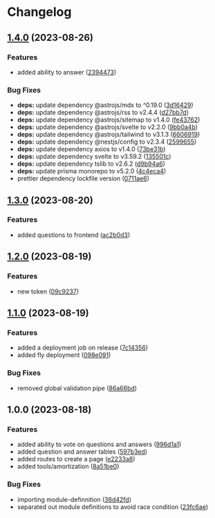 # Changelog

## [1.4.0](https://github.com/uptownhr/uptownhr/compare/v1.3.0...v1.4.0) (2023-08-26)


### Features

* added ability to answer ([2394473](https://github.com/uptownhr/uptownhr/commit/2394473dc208090582f696e3f96f1d274250fe55))


### Bug Fixes

* **deps:** update dependency @astrojs/mdx to ^0.19.0 ([3d16429](https://github.com/uptownhr/uptownhr/commit/3d1642906060f2de5c31c3986580768a27439893))
* **deps:** update dependency @astrojs/rss to v2.4.4 ([d27bb7d](https://github.com/uptownhr/uptownhr/commit/d27bb7dc9befb2f9f3c64479da66e7745ad3a6a2))
* **deps:** update dependency @astrojs/sitemap to v1.4.0 ([fe43762](https://github.com/uptownhr/uptownhr/commit/fe43762f48003dcd294bfc9803767f8d8032792f))
* **deps:** update dependency @astrojs/svelte to v2.2.0 ([9bb0a4b](https://github.com/uptownhr/uptownhr/commit/9bb0a4b41e666efbb68bb910df36dab7098a5e98))
* **deps:** update dependency @astrojs/tailwind to v3.1.3 ([6606919](https://github.com/uptownhr/uptownhr/commit/66069196ca66c888f95caca38ebabd083ad0d3d0))
* **deps:** update dependency @nestjs/config to v2.3.4 ([2599655](https://github.com/uptownhr/uptownhr/commit/2599655db40a9e81323f98a18457e50970ea675d))
* **deps:** update dependency axios to v1.4.0 ([73be31b](https://github.com/uptownhr/uptownhr/commit/73be31b1a3b6af7dd07a5039e8b0e5f121f794c5))
* **deps:** update dependency svelte to v3.59.2 ([135501c](https://github.com/uptownhr/uptownhr/commit/135501c37a987307eb5d5d0ce2961a4cc70b0c7c))
* **deps:** update dependency tslib to v2.6.2 ([d9b94a6](https://github.com/uptownhr/uptownhr/commit/d9b94a609ebc428232c788f98b84b2abb06d012b))
* **deps:** update prisma monorepo to v5.2.0 ([4c4eca4](https://github.com/uptownhr/uptownhr/commit/4c4eca4ff39f0f27f973e5ba9d5b675a2bffdef8))
* prettier dependency lockfile version ([0711ae6](https://github.com/uptownhr/uptownhr/commit/0711ae6bf5d7ee87a4d0d1ba0b7ebfd0e1e72077))

## [1.3.0](https://github.com/uptownhr/uptownhr/compare/v1.2.0...v1.3.0) (2023-08-20)


### Features

* added questions to frontend ([ac2b0d3](https://github.com/uptownhr/uptownhr/commit/ac2b0d31f381bf25f64ecb154a67b3658b0a0023))

## [1.2.0](https://github.com/uptownhr/uptownhr/compare/v1.1.0...v1.2.0) (2023-08-19)


### Features

* new token ([09c9237](https://github.com/uptownhr/uptownhr/commit/09c9237c214768e3c0d2db03b812e600bba4e64d))

## [1.1.0](https://github.com/uptownhr/uptownhr/compare/v1.0.0...v1.1.0) (2023-08-19)


### Features

* added a deployment job on release ([7c14356](https://github.com/uptownhr/uptownhr/commit/7c143562164909439a327b822b1b14d662136b22))
* added fly deployment ([098e091](https://github.com/uptownhr/uptownhr/commit/098e0913aa9cca86b3a0c58b238e82c46f59645f))


### Bug Fixes

* removed global validation pipe ([86a66bd](https://github.com/uptownhr/uptownhr/commit/86a66bdc5ac3dd546f90b45db76ada94a2acb2eb))

## 1.0.0 (2023-08-18)


### Features

* added ability to vote on questions and answers ([996d1a1](https://github.com/uptownhr/uptownhr/commit/996d1a1206ca77de953bd5efa4486d8170331781))
* added question and answer tables ([597b3ed](https://github.com/uptownhr/uptownhr/commit/597b3ed432f24effc842ca92d8f6579e515bb60f))
* added routes to create a page ([e2233a8](https://github.com/uptownhr/uptownhr/commit/e2233a8488f8955962c908eaf3b2e2fd8fff8631))
* added tools/amortization ([8a51be0](https://github.com/uptownhr/uptownhr/commit/8a51be05053d1c91f383c2eae83ea4b90027b4b9))


### Bug Fixes

* importing module-definnition ([36d42fd](https://github.com/uptownhr/uptownhr/commit/36d42fd959543ac7205b7d163537938f575c9aec))
* separated out module definitions to avoid race condition ([23fc6ae](https://github.com/uptownhr/uptownhr/commit/23fc6ae8a61ff9a645d1333f03483a8d6a3ba049))
